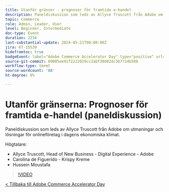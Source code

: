 ```yaml
---
title: Utanför gränser - prognoser för framtida e-handel
description: Paneldiskussion som leds av Allyce Truscott från Adobe om utmaningar och lösningar för onlineföretag i dagens ekonomiska klimat.
topic: Commerce
role: Admin, Leader, User
level: Beginner, Intermediate
doc-type: Event
duration: 2234
last-substantial-update: 2024-05-21T00:00:00Z
jira: KT-15539
hidefromtoc: true
badgeEvent: label="Adobe Commerce Accelerator Day" type="positive" url="https://experienceleague.adobe.com/en/docs/events/apac-commerce-recordings/2024/overview"
source-git-commit: 89005ee91f2222029cc3abf30d02dc3b7714b588
workflow-type: tm+mt
source-wordcount: '88'
ht-degree: 0%

---
```



# Utanför gränserna: Prognoser för framtida e-handel (paneldiskussion)

Paneldiskussion som leds av Allyce Truscott från Adobe om utmaningar och lösningar för onlineföretag i dagens ekonomiska klimat.

Högtalare:

+ Allyce Truscott, Head of New Business - Digital Experience - Adobe
+ Carolina de Figuerido - Krispy Kreme
+ Hussein Moustafa

>[!VIDEO](https://video.tv.adobe.com/v/3429265/?learn=on)

[&lt; Tillbaka till Adobe Commerce Accelerator Day](./overview.md)